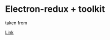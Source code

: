 # Electron-redux + toolkit

taken from

[Link](https://codesandbox.io/p/devbox/festive-franklin-26df7?file=%2Fsrc%2Fstore%2Ffeatures%2FratesSlice.ts%3A3%2C1-6%2C2)
